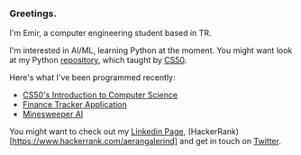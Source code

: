### Greetings.

I'm Emir, a computer engineering student based in TR.

I'm interested in AI/ML, learning Python at the moment. You might want look at my Python [repository](https://github.com/CheesyFrappe/cs50-python), which taught by [CS50](https://cs50.harvard.edu/x/2022/).

Here's what I've been programmed recently:
<!-- posts -->
 * [CS50's Introduction to Computer Science](https://github.com/CheesyFrappe/CS50-2022)
 * [Finance Tracker Application](https://github.com/CheesyFrappe/finance-web-app)
 * [Minesweeper AI](https://github.com/CheesyFrappe/minesweeper-ai)
 <!-- /posts -->

You might want to check out my [Linkedin Page](https://www.linkedin.com/in/emirhan-balc%C4%B1-052b07229/), (HackerRank)[https://www.hackerrank.com/aerangalerind] and get in touch on [Twitter](https://twitter.com/_clavicusvile).






